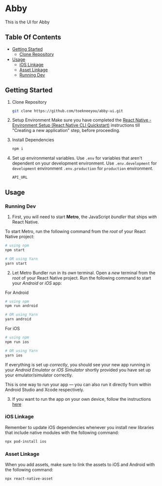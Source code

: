 # Abby

This is the UI for Abby

## Table Of Contents

- [Getting Started](#getting-started)
  - [Clone Repository](#clone-repository)
- [Usage](#usage)
  - [iOS Linkage](#ios-linkage)
  - [Asset Linkage](#asset-linkage)
  - [Running Dev](#running-dev)

## Getting Started

1. Clone Repository

   ```bash
   git clone https://github.com/toekneeyou/abby-ui.git
   ```

2. Setup Environment
   Make sure you have completed the [React Native - Environment Setup (React Native CLI Quickstart)](https://reactnative.dev/docs/environment-setup?guide=native) instructions till "Creating a new application" step, before proceeding.

3. Install Dependencies

   ```bash
   npm i
   ```

4. Set up environmental variables. Use `.env` for variables that aren't dependent on your development environment. Use `.env.development` for `development` environment `.env.production` for `production` environment.

   ```
   API_URL
   ```

## Usage

### Running Dev

1. First, you will need to start **Metro**, the JavaScript _bundler_ that ships _with_ React Native.

To start Metro, run the following command from the _root_ of your React Native project:

```bash
# using npm
npm start

# OR using Yarn
yarn start
```

2. Let Metro Bundler run in its _own_ terminal. Open a _new_ terminal from the _root_ of your React Native project. Run the following command to start your _Android_ or _iOS_ app:

For Android

```bash
# using npm
npm run android

# OR using Yarn
yarn android
```

For iOS

```bash
# using npm
npm run ios

# OR using Yarn
yarn ios
```

If everything is set up _correctly_, you should see your new app running in your _Android Emulator_ or _iOS Simulator_ shortly provided you have set up your emulator/simulator correctly.

This is one way to run your app — you can also run it directly from within Android Studio and Xcode respectively.

3. If you want to run the app on your own device, follow the instructions [here](https://reactnative.dev/docs/running-on-device)

### iOS Linkage

Remember to update iOS dependencies whenever you install new libraries that include native modules with the following command:

```bash
npx pod-install ios
```

### Asset Linkage

When you add assets, make sure to link the assets to iOS and Android with the following command:

```bash
npx react-native-asset
```
